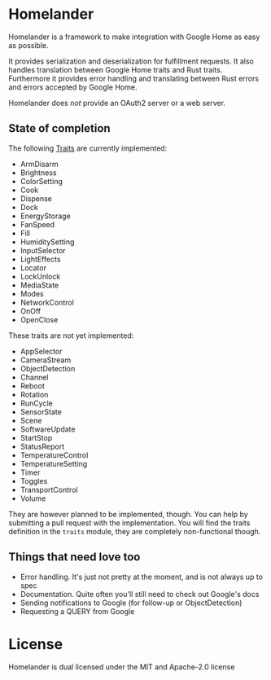# Homelander
Homelander is a framework to make integration with Google Home as easy as possible.

It provides serialization and deserialization for fulfillment requests.
It also handles translation between Google Home traits and Rust traits. Furthermore it provides error handling and translating between
Rust errors and errors accepted by Google Home.

Homelander does *not* provide an OAuth2 server or a web server.

## State of completion
The following [Traits](https://developers.google.com/assistant/smarthome/traits) are currently implemented:
- ArmDisarm
- Brightness
- ColorSetting
- Cook
- Dispense
- Dock
- EnergyStorage
- FanSpeed
- Fill
- HumiditySetting
- InputSelector
- LightEffects
- Locator
- LockUnlock
- MediaState
- Modes
- NetworkControl
- OnOff
- OpenClose

These traits are not yet implemented:
- AppSelector
- CameraStream
- ObjectDetection
- Channel
- Reboot
- Rotation
- RunCycle
- SensorState
- Scene
- SoftwareUpdate
- StartStop
- StatusReport
- TemperatureControl
- TemperatureSetting
- Timer
- Toggles
- TransportControl
- Volume

They are however planned to be implemented, though. You can help by submitting a pull request with the implementation. 
You will find the traits definition in the `traits` module, they are completely non-functional though.

## Things that need love too
- Error handling. It's just not pretty at the moment, and is not always up to spec
- Documentation. Quite often you'll still need to check out Google's docs
- Sending notifications to Google (for follow-up or ObjectDetection)
- Requesting a QUERY from Google

# License
Homelander is dual licensed under the MIT and Apache-2.0 license